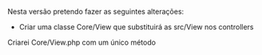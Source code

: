 Nesta versão pretendo fazer as seguintes alterações:
- Criar uma classe Core/View que substituirá as src/View nos controllers

Criarei Core/View.php com um único método


<?php

declare(strict_types = 1);
namespace Mvc\Core;

class View
{

    // controller, action (vindos do Router), $clientes vindo do model
	public function render($controller, $action, $clientes){

        require SRC . 'template/_templates/header.php';
        require SRC . 'template/'.$controller.'/'.$action.'.php';
        require SRC . 'template/_templates/footer.php';
	}

}

O ErrorController também pode ser refatorado, mas deixarei quieto por enquanto.

Na próxima fase estarei adicionando o que falta: add, edit e delete
